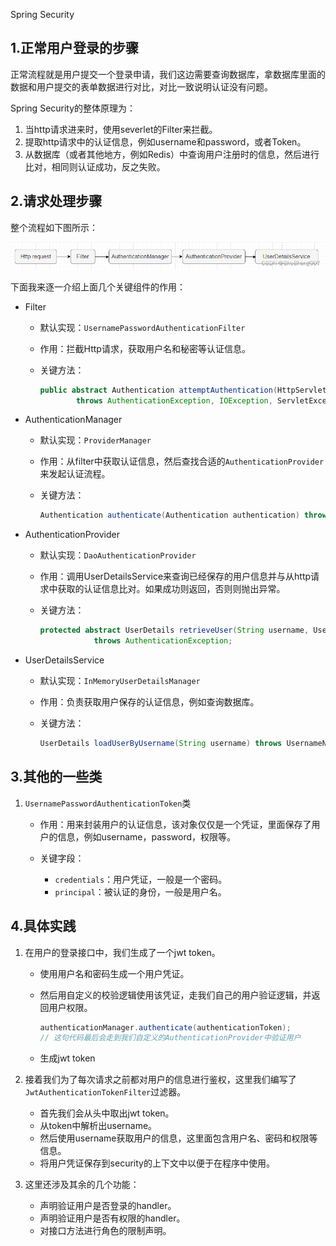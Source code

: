 Spring Security

## 1.正常用户登录的步骤

正常流程就是用户提交一个登录申请，我们这边需要查询数据库，拿数据库里面的数据和用户提交的表单数据进行对比，对比一致说明认证没有问题。

Spring Security的整体原理为：

1. 当http请求进来时，使用severlet的Filter来拦截。
2. 提取http请求中的认证信息，例如username和password，或者Token。
3. 从数据库（或者其他地方，例如Redis）中查询用户注册时的信息，然后进行比对，相同则认证成功，反之失败。

## 2.请求处理步骤

整个流程如下图所示：

![](assert/Spring-Security请求处理步骤.png)

下面我来逐一介绍上面几个关键组件的作用：

* Filter

  * 默认实现：`UsernamePasswordAuthenticationFilter`

  * 作用：拦截Http请求，获取用户名和秘密等认证信息。

  * 关键方法：

    ```java
    public abstract Authentication attemptAuthentication(HttpServletRequest request, HttpServletResponse response)
            throws AuthenticationException, IOException, ServletException;
    ```

* AuthenticationManager

  * 默认实现：`ProviderManager`

  * 作用：从filter中获取认证信息，然后查找合适的`AuthenticationProvider`来发起认证流程。

  * 关键方法：

    ```java
    Authentication authenticate(Authentication authentication) throws AuthenticationException;
    ```

* AuthenticationProvider

  * 默认实现：`DaoAuthenticationProvider`

  * 作用：调用UserDetailsService来查询已经保存的用户信息并与从http请求中获取的认证信息比对。如果成功则返回，否则则抛出异常。

  * 关键方法：

    ```java
    protected abstract UserDetails retrieveUser(String username, UsernamePasswordAuthenticationToken authentication)
                throws AuthenticationException;
    ```

* UserDetailsService

  * 默认实现：`InMemoryUserDetailsManager`

  * 作用：负责获取用户保存的认证信息，例如查询数据库。

  * 关键方法：

    ```java
    UserDetails loadUserByUsername(String username) throws UsernameNotFoundException;
    ```

## 3.其他的一些类

1. `UsernamePasswordAuthenticationToken`类

   * 作用：用来封装用户的认证信息，该对象仅仅是一个凭证，里面保存了用户的信息，例如username，password，权限等。

   * 关键字段：
     * `credentials`：用户凭证，一般是一个密码。
     * `principal`：被认证的身份，一般是用户名。

## 4.具体实践

1. 在用户的登录接口中，我们生成了一个jwt token。

   * 使用用户名和密码生成一个用户凭证。

   * 然后用自定义的校验逻辑使用该凭证，走我们自己的用户验证逻辑，并返回用户权限。

     ```java
     authenticationManager.authenticate(authenticationToken);
     // 这句代码最后会走到我们自定义的AuthenticationProvider中验证用户
     ```

   * 生成jwt token

2. 接着我们为了每次请求之前都对用户的信息进行鉴权，这里我们编写了`JwtAuthenticationTokenFilter`过滤器。

   * 首先我们会从头中取出jwt token。
   * 从token中解析出username。
   * 然后使用username获取用户的信息，这里面包含用户名、密码和权限等信息。
   * 将用户凭证保存到security的上下文中以便于在程序中使用。

3. 这里还涉及其余的几个功能：

   * 声明验证用户是否登录的handler。
   * 声明验证用户是否有权限的handler。
   * 对接口方法进行角色的限制声明。




